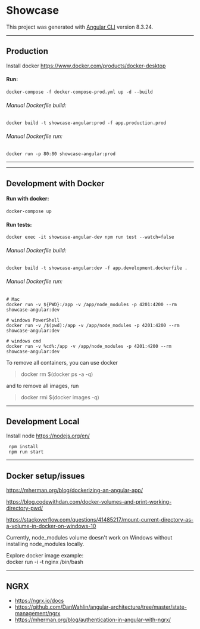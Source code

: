 # Showcase

This project was generated with [Angular CLI](https://github.com/angular/angular-cli) version 8.3.24.

-------------
## Production

Install docker https://www.docker.com/products/docker-desktop

#### Run:
```
docker-compose -f docker-compose-prod.yml up -d --build
```

###### Manual Dockerfile build:
```
docker build -t showcase-angular:prod -f app.production.prod
```

###### Manual Dockerfile run:
```
docker run -p 80:80 showcase-angular:prod
```

-------------
---------------
## Development with Docker

#### Run with docker:
``` 
docker-compose up 
```

#### Run tests:
```
docker exec -it showcase-angular-dev npm run test --watch=false
```

###### Manual Dockerfile build:
```
docker build -t showcase-angular:dev -f app.development.dockerfile .
```

###### Manual Dockerfile run:
```
# Mac
docker run -v ${PWD}:/app -v /app/node_modules -p 4201:4200 --rm showcase-angular:dev

# windows PowerShell
docker run -v /$(pwd):/app -v /app/node_modules -p 4201:4200 --rm showcase-angular:dev

# windows cmd
docker run -v %cd%:/app -v /app/node_modules -p 4201:4200 --rm showcase-angular:dev
```

To remove all containers, you can use docker  
> docker rm $(docker ps -a -q)

and to remove all images, run  

> docker rmi $(docker images -q)  
---------------
## Development Local

Install node https://nodejs.org/en/

```
 npm install
 npm run start
```
---------------
## Docker setup/issues

https://mherman.org/blog/dockerizing-an-angular-app/

https://blog.codewithdan.com/docker-volumes-and-print-working-directory-pwd/

https://stackoverflow.com/questions/41485217/mount-current-directory-as-a-volume-in-docker-on-windows-10

Currently, node_modules volume doesn't work on Windows without installing node_modules locally.

Explore docker image example:  
docker run -i -t nginx /bin/bash


-------------

## NGRX
* https://ngrx.io/docs  
* https://github.com/DanWahlin/angular-architecture/tree/master/state-management/ngrx  
* https://mherman.org/blog/authentication-in-angular-with-ngrx/
